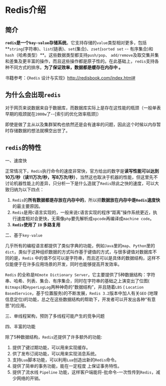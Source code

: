# Redis介绍

## 简介

**`redis`是一个`key-value`存储系统**。它支持存储的`value`类型相对更多，包括**`string`(字符串)、`list`(链表)、`set`(集合)、`zset`(`sorted set` -- 有序集合)和 `hash`（哈希类型）**。这些数据类型都支持`push/pop`、 `add/remove`及取交集并集和差集及更丰富的操作，而且这些操作都是原子性的。在此基础上，`redis`支持各种不同方式的排序。**为了保证效率，数据都是缓存在内存中 。**

书籍参考：《`Redis` 设计与实现》http://redisbook.com/index.html#

## 为什么会出现`redis`

对于网页来说数据来自于数据库，而数据库实际上是存在这性能的瓶颈（一般单表早期的瓶颈就在`2000w`了--[索引的优化效率瓶颈]）

即使是做了主从以及集群架构也依然还是会有速率的问题，因此这个时候以内存暂时存储数据的想法就横空出世了。

## **`redis`的特性**

一、速度快 

正常情况下，`Redis`执行命令的速度非常快，官方给出的数字是**读写性能可以达到10万/秒（读11万次/秒，写8万次/秒）**，当然这也取决于机器的性能，但这里先不讨论机器性能上的差异，只分析一下是什么造就了`Redis`除此之快的速度，可以大致归纳为以下四点：

1. `Redis`的**所有数据都是存放在内存中的**，所以把**数据放在内存中是`Redis`速度快**的最主要原因。 
2. `Redis`是用`C`语言实现的，一般来说`C`语言实现的程序“距离”操作系统更近，执行速度相对会更快，无需像`php`要先解析成`opcode`再编译成`machine code`。 
3. **`Redis`使用了 `IO`  多路复用**

二、基于`key-value `

几乎所有的编程语言都提供了类似字典的功能，例如`Java`里的`map`、`Python`里的`dict`，类似于这种组织数据的方式叫作基于键值的方式，与很多键值对数据库不同的是，`Redis` 中的值不仅可以是字符串，而且还可以是具体的数据结构，这样不仅能便于在许多应用场景的开发，同时也能够提高开发效率。

`Redis` 的全称是`REmote Dictionary Server`，它主要提供了5种数据结构：字符串、哈希、列表、集合、有序集合，同时在字符串的基础之上演变出了位图( `Bitmaps`)和`HyperLogLog`两种神奇的“数据结构”，并且随着`LBS` ( `Location BasedService`，基于位置服务)的不断发展，`Redis 3.2`版本中加人有关`GEO` (地理信息定位)的功能，总之在这些数据结构的帮助下，开发者可以开发出各种“有意思”的应用。 

三、单线程架构，预防了多线程可能产生的竞争问题

四、丰富的功能 

除了5种数据结构，`Redis`还提供了许多额外的功能: 

1. 提供了键过期功能，可以用来实现缓存。 
2. 供了发布订阅功能，可以用来实现消息系统。 
3. 支持`Lua`脚本功能，可以利用`Lua`创造出新的`Redis`命令。 
4. 提供了简单的事务功能，能在一定程度 上保证事务特性。 
5. 提供了流水线  `Pipeline` 功能，这样客户端能将-批命令-一次性传到`Redis`，减少网络的开销。 
